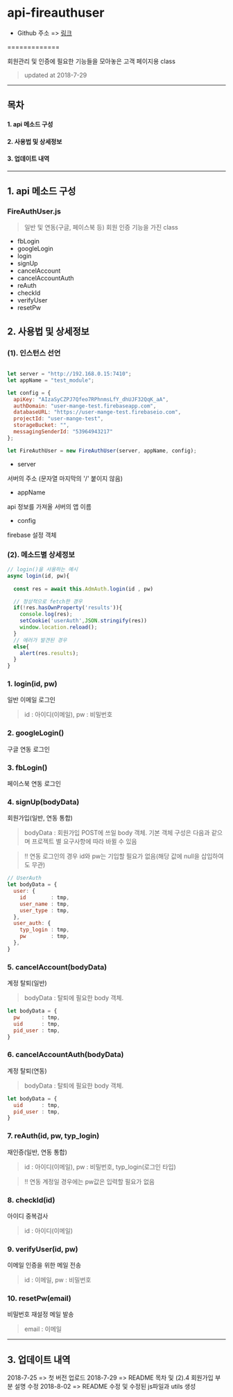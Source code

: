 # api-fireauthuser

* Github 주소 => [링크](https://github.com/BazerHanMinSu/api-fireauthuser)

=============

회원관리 및 인증에 필요한 기능들을 모아놓은 고객 페이지용 class

> updated at 2018-7-29
***


목차
---
#### 1. api 메소드 구성 
#### 2. 사용법 및 상세정보
#### 3. 업데이트 내역
***

## 1. api 메소드 구성

### FireAuthUser.js

>일반 및 연동(구글, 페이스북 등) 회원 인증 기능을 가진 class 
+ fbLogin
+ googleLogin
+ login
+ signUp
+ cancelAccount
+ cancelAccountAuth
+ reAuth
+ checkId
+ verifyUser
+ resetPw


## 2. 사용법 및 상세정보

### (1). 인스턴스 선언

```javascript

let server = "http://192.168.0.15:7410";
let appName = "test_module";

let config = {
  apiKey: "AIzaSyCZPJ7Qfeo7RPhnmsLfY_dhUJF32QqK_aA",
  authDomain: "user-mange-test.firebaseapp.com",
  databaseURL: "https://user-mange-test.firebaseio.com",
  projectId: "user-mange-test",
  storageBucket: "",
  messagingSenderId: "53964943217"
};

let FireAuthUser = new FireAuthUser(server, appName, config);
```

+ server 

서버의 주소 (문자열 마지막의 '/' 붙이지 않음)

+ appName 

api 정보를 가져올 서버의 앱 이름

+ config

firebase 설정 객체

### (2). 메소드별 상세정보

```javascript
// login()을 사용하는 예시
async login(id, pw){
    
  const res = await this.AdmAuth.login(id , pw)

  // 정상적으로 fetch한 경우
  if(!res.hasOwnProperty('results')){
    console.log(res);
    setCookie('userAuth',JSON.stringify(res))
    window.location.reload();
  }
  // 에러가 발견된 경우
  else{ 
    alert(res.results);
  }
}
```

### 1. login(id, pw)

일반 이메일 로그인

>id : 아이디(이메일), pw : 비밀번호


### 2. googleLogin()

구글 연동 로그인

### 3. fbLogin()

페이스북 연동 로그인

### 4. signUp(bodyData)

회원가입(일반, 연동 통합)

>bodyData : 회원가입 POST에 쓰일 body 객체. 기본 객체 구성은 다음과 같으며 프로젝트 별 요구사항에 따라 바뀔 수 있음

>!! 연동 로그인의 경우 id와 pw는 기입할 필요가 없음(해당 값에 null을 삽입하여도 무관)

```javascript
// UserAuth
let bodyData = {
  user: {
    id        : tmp,
    user_name : tmp,
    user_type : tmp,
  },
  user_auth: {
    typ_login : tmp,
    pw        : tmp,
  },
}   
```
### 5. cancelAccount(bodyData)

계정 탈퇴(일반)

>bodyData : 탈퇴에 필요한 body 객체.

```javascript
let bodyData = {
  pw       : tmp,
  uid      : tmp,
  pid_user : tmp,
}
```

### 6. cancelAccountAuth(bodyData)

계정 탈퇴(연동)

>bodyData : 탈퇴에 필요한 body 객체.

```javascript
let bodyData = {
  uid      : tmp,
  pid_user : tmp,
}
```

### 7. reAuth(id, pw, typ_login)

재인증(일반, 연동 통합)

>id : 아이디(이메일), pw : 비밀번호, typ_login(로그인 타입)

> !! 연동 계정일 경우에는 pw값은 입력할 필요가 없음

### 8. checkId(id)

아이디 중복검사

>id : 아이디(이메일)

### 9. verifyUser(id, pw)

이메일 인증을 위한 메일 전송

>id : 이메일, pw : 비밀번호

### 10. resetPw(email)

비밀번호 재설정 메일 발송

>email : 이메일



***

## 3. 업데이트 내역

2018-7-25 => 첫 버전 업로드
2018-7-29 => README 목차 및 (2).4 회원가입 부분 설명 수정
2018-8-02 => README 수정 및 수정된 js파일과 utils 생성